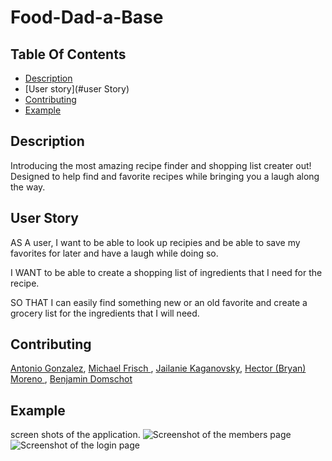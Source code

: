 
  
  # Food-Dad-a-Base

  ## Table Of Contents
  - [Description](#description)
  - [User story](#user Story)
  - [Contributing](#contributing)
  - [Example](#example)

  ## Description 
  Introducing the most amazing recipe finder and shopping list creater out! Designed to help find and favorite 
  recipes while bringing you a laugh along the way. 

  ## User Story
  AS A user, I want to be able to look up recipies and be able to save my favorites for later and have a laugh while doing so. 

  I WANT to be able to create a shopping list of ingredients that I need for the recipe. 

  SO THAT I can easily find something new or an old favorite and create a grocery list for the ingredients that I will need. 
  

  ## Contributing
  [Antonio Gonzalez](http://github.com/goantonioUW),
  [Michael Frisch ](http://github.com/mfrisch87),
  [Jailanie Kaganovsky](http://github.com/jkaganovsky),
  [Hector (Bryan) Moreno ](http://github.com/bfourGitHub),
  [Benjamin Domschot ](http://github.com/Bdomschot)


  ## Example
  screen shots of the application.
  ![Screenshot of the members page](assets/screenshot.png)
  ![Screenshot of the login page](assets/Screenshot2.png)
  



